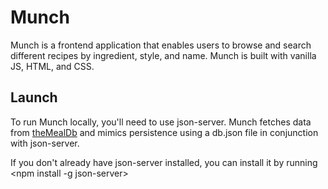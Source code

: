 # Munch
Munch is a frontend application that enables users to browse and search different recipes by ingredient, style, and name. Munch is built with vanilla JS, HTML, and CSS.

## Launch

To run Munch locally, you'll need to use json-server. Munch fetches data from <a href="https://www.themealdb.com/">theMealDb</a> and mimics persistence using a db.json file in conjunction with json-server.

If you don't already have json-server installed, you can install it by running <npm install -g json-server>
